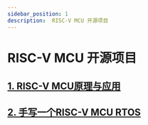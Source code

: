 ```yaml
---
sidebar_position: 1
description:  RISC-V MCU 开源项目
---
```


# RISC-V MCU 开源项目

## [1. RISC-V MCU原理与应用](/docs/category/risc-v-mcu原理与应用)

## [2. 手写一个RISC-V MCU RTOS](/docs/category/手写一个risc-v-mcu-rtos)

